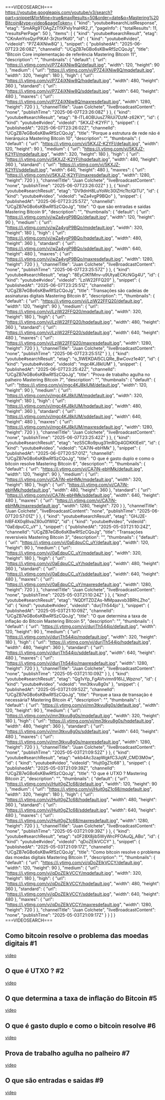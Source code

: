 ===VIDEOSEARCH===
https://youtube.googleapis.com/youtube/v3/search?part=snippet&forMine=true&maxResults=50&order=date&q=Mastering%20Bitcoin&type=video&pageToken=
{ "kind": "youtube#searchListResponse", "etag": "SmARg9TOAgZzTfXPxly1naHR2_I", "pageInfo": { "totalResults": 11, "resultsPerPage": 50 }, "items": [ { "kind": "youtube#searchResult", "etag": "CKnAmYosQyrPlKAf-3r2torfKd0", "id": { "kind": "youtube#video", "videoId": "P7Z4iXNiw8Q" }, "snippet": { "publishedAt": "2025-06-07T23:26:08Z", "channelId": "UCgZB7eGBo6sKBwRfSzCQoJg", "title": "Bitcoin Core implementação de referência Mastering Bitcoin 11", "description": "", "thumbnails": { "default": { "url": "https://i.ytimg.com/vi/P7Z4iXNiw8Q/default.jpg", "width": 120, "height": 90 }, "medium": { "url": "https://i.ytimg.com/vi/P7Z4iXNiw8Q/mqdefault.jpg", "width": 320, "height": 180 }, "high": { "url": "https://i.ytimg.com/vi/P7Z4iXNiw8Q/hqdefault.jpg", "width": 480, "height": 360 }, "standard": { "url": "https://i.ytimg.com/vi/P7Z4iXNiw8Q/sddefault.jpg", "width": 640, "height": 480 }, "maxres": { "url": "https://i.ytimg.com/vi/P7Z4iXNiw8Q/maxresdefault.jpg", "width": 1280, "height": 720 } }, "channelTitle": "Juan Colchete", "liveBroadcastContent": "none", "publishTime": "2025-06-07T23:26:08Z" } }, { "kind": "youtube#searchResult", "etag": "8-lTL4OBUusZ7RiUi7DzM-z62KY", "id": { "kind": "youtube#video", "videoId": "5KXJZ-K2YFI" }, "snippet": { "publishedAt": "2025-06-07T23:26:02Z", "channelId": "UCgZB7eGBo6sKBwRfSzCQoJg", "title": "Porque a estrutura de rede não é hierárquica Mastering Bitcoin 10", "description": "", "thumbnails": { "default": { "url": "https://i.ytimg.com/vi/5KXJZ-K2YFI/default.jpg", "width": 120, "height": 90 }, "medium": { "url": "https://i.ytimg.com/vi/5KXJZ-K2YFI/mqdefault.jpg", "width": 320, "height": 180 }, "high": { "url": "https://i.ytimg.com/vi/5KXJZ-K2YFI/hqdefault.jpg", "width": 480, "height": 360 }, "standard": { "url": "https://i.ytimg.com/vi/5KXJZ-K2YFI/sddefault.jpg", "width": 640, "height": 480 }, "maxres": { "url": "https://i.ytimg.com/vi/5KXJZ-K2YFI/maxresdefault.jpg", "width": 1280, "height": 720 } }, "channelTitle": "Juan Colchete", "liveBroadcastContent": "none", "publishTime": "2025-06-07T23:26:02Z" } }, { "kind": "youtube#searchResult", "etag": "DV9dnH8LuYoWc30lZHcTtclQITU", "id": { "kind": "youtube#video", "videoId": "wZa4vgP9BQo" }, "snippet": { "publishedAt": "2025-06-07T23:25:57Z", "channelId": "UCgZB7eGBo6sKBwRfSzCQoJg", "title": "O que são entradas e saidas Mastering Bitcoin 9", "description": "", "thumbnails": { "default": { "url": "https://i.ytimg.com/vi/wZa4vgP9BQo/default.jpg", "width": 120, "height": 90 }, "medium": { "url": "https://i.ytimg.com/vi/wZa4vgP9BQo/mqdefault.jpg", "width": 320, "height": 180 }, "high": { "url": "https://i.ytimg.com/vi/wZa4vgP9BQo/hqdefault.jpg", "width": 480, "height": 360 }, "standard": { "url": "https://i.ytimg.com/vi/wZa4vgP9BQo/sddefault.jpg", "width": 640, "height": 480 }, "maxres": { "url": "https://i.ytimg.com/vi/wZa4vgP9BQo/maxresdefault.jpg", "width": 1280, "height": 720 } }, "channelTitle": "Juan Colchete", "liveBroadcastContent": "none", "publishTime": "2025-06-07T23:25:57Z" } }, { "kind": "youtube#searchResult", "etag": "8EyCIKflMnv-u9UtyaECKcNGg4U", "id": { "kind": "youtube#video", "videoId": "LziW22FFQ20" }, "snippet": { "publishedAt": "2025-06-07T23:25:51Z", "channelId": "UCgZB7eGBo6sKBwRfSzCQoJg", "title": "Transações são cadeias de assinaturas digitais Mastering Bitcoin 8", "description": "", "thumbnails": { "default": { "url": "https://i.ytimg.com/vi/LziW22FFQ20/default.jpg", "width": 120, "height": 90 }, "medium": { "url": "https://i.ytimg.com/vi/LziW22FFQ20/mqdefault.jpg", "width": 320, "height": 180 }, "high": { "url": "https://i.ytimg.com/vi/LziW22FFQ20/hqdefault.jpg", "width": 480, "height": 360 }, "standard": { "url": "https://i.ytimg.com/vi/LziW22FFQ20/sddefault.jpg", "width": 640, "height": 480 }, "maxres": { "url": "https://i.ytimg.com/vi/LziW22FFQ20/maxresdefault.jpg", "width": 1280, "height": 720 } }, "channelTitle": "Juan Colchete", "liveBroadcastContent": "none", "publishTime": "2025-06-07T23:25:51Z" } }, { "kind": "youtube#searchResult", "etag": "o_1lWEKDAl5CLQRe_BwCovz1e40", "id": { "kind": "youtube#video", "videoId": "mgc4KJ8klUM" }, "snippet": { "publishedAt": "2025-06-07T23:25:42Z", "channelId": "UCgZB7eGBo6sKBwRfSzCQoJg", "title": "Prova de trabalho agulha no palheiro Mastering Bitcoin 7", "description": "", "thumbnails": { "default": { "url": "https://i.ytimg.com/vi/mgc4KJ8klUM/default.jpg", "width": 120, "height": 90 }, "medium": { "url": "https://i.ytimg.com/vi/mgc4KJ8klUM/mqdefault.jpg", "width": 320, "height": 180 }, "high": { "url": "https://i.ytimg.com/vi/mgc4KJ8klUM/hqdefault.jpg", "width": 480, "height": 360 }, "standard": { "url": "https://i.ytimg.com/vi/mgc4KJ8klUM/sddefault.jpg", "width": 640, "height": 480 }, "maxres": { "url": "https://i.ytimg.com/vi/mgc4KJ8klUM/maxresdefault.jpg", "width": 1280, "height": 720 } }, "channelTitle": "Juan Colchete", "liveBroadcastContent": "none", "publishTime": "2025-06-07T23:25:42Z" } }, { "kind": "youtube#searchResult", "etag": "ezS5CRo9pug31mROp4GDKKlEeII", "id": { "kind": "youtube#video", "videoId": "CA7iN-ebHMk" }, "snippet": { "publishedAt": "2025-06-07T20:57:01Z", "channelId": "UCgZB7eGBo6sKBwRfSzCQoJg", "title": "O que é gasto duplo e como o bitcoin resolve Mastering Bitcoin 6", "description": "", "thumbnails": { "default": { "url": "https://i.ytimg.com/vi/CA7iN-ebHMk/default.jpg", "width": 120, "height": 90 }, "medium": { "url": "https://i.ytimg.com/vi/CA7iN-ebHMk/mqdefault.jpg", "width": 320, "height": 180 }, "high": { "url": "https://i.ytimg.com/vi/CA7iN-ebHMk/hqdefault.jpg", "width": 480, "height": 360 }, "standard": { "url": "https://i.ytimg.com/vi/CA7iN-ebHMk/sddefault.jpg", "width": 640, "height": 480 }, "maxres": { "url": "https://i.ytimg.com/vi/CA7iN-ebHMk/maxresdefault.jpg", "width": 1280, "height": 720 } }, "channelTitle": "Juan Colchete", "liveBroadcastContent": "none", "publishTime": "2025-06-07T20:57:01Z" } }, { "kind": "youtube#searchResult", "etag": "GHJ2E-hIBF4X0q8IvaZ80u0fWlQ", "id": { "kind": "youtube#video", "videoId": "0aEdpuCC_uY" }, "snippet": { "publishedAt": "2025-05-03T21:10:24Z", "channelId": "UCgZB7eGBo6sKBwRfSzCQoJg", "title": "Transações reversíveis Mastering Bitcoin 3", "description": "", "thumbnails": { "default": { "url": "https://i.ytimg.com/vi/0aEdpuCC_uY/default.jpg", "width": 120, "height": 90 }, "medium": { "url": "https://i.ytimg.com/vi/0aEdpuCC_uY/mqdefault.jpg", "width": 320, "height": 180 }, "high": { "url": "https://i.ytimg.com/vi/0aEdpuCC_uY/hqdefault.jpg", "width": 480, "height": 360 }, "standard": { "url": "https://i.ytimg.com/vi/0aEdpuCC_uY/sddefault.jpg", "width": 640, "height": 480 }, "maxres": { "url": "https://i.ytimg.com/vi/0aEdpuCC_uY/maxresdefault.jpg", "width": 1280, "height": 720 } }, "channelTitle": "Juan Colchete", "liveBroadcastContent": "none", "publishTime": "2025-05-03T21:10:24Z" } }, { "kind": "youtube#searchResult", "etag": "NQDfTZDZAs-MMpaavxb3BRhLZho", "id": { "kind": "youtube#video", "videoId": "durjTh544jo" }, "snippet": { "publishedAt": "2025-05-03T21:10:09Z", "channelId": "UCgZB7eGBo6sKBwRfSzCQoJg", "title": "O que determina a taxa de inflação do Bitcoin Mastering Bitcoin 5", "description": "", "thumbnails": { "default": { "url": "https://i.ytimg.com/vi/durjTh544jo/default.jpg", "width": 120, "height": 90 }, "medium": { "url": "https://i.ytimg.com/vi/durjTh544jo/mqdefault.jpg", "width": 320, "height": 180 }, "high": { "url": "https://i.ytimg.com/vi/durjTh544jo/hqdefault.jpg", "width": 480, "height": 360 }, "standard": { "url": "https://i.ytimg.com/vi/durjTh544jo/sddefault.jpg", "width": 640, "height": 480 }, "maxres": { "url": "https://i.ytimg.com/vi/durjTh544jo/maxresdefault.jpg", "width": 1280, "height": 720 } }, "channelTitle": "Juan Colchete", "liveBroadcastContent": "none", "publishTime": "2025-05-03T21:10:09Z" } }, { "kind": "youtube#searchResult", "etag": "Qg1vYp_FgAVtvimn916lJ_Wpzno", "id": { "kind": "youtube#video", "videoId": "mn3tkvu8g0s" }, "snippet": { "publishedAt": "2025-05-03T21:09:52Z", "channelId": "UCgZB7eGBo6sKBwRfSzCQoJg", "title": "Porque a taxa de transação é necessária? Mastering Bitcoin 4", "description": "", "thumbnails": { "default": { "url": "https://i.ytimg.com/vi/mn3tkvu8g0s/default.jpg", "width": 120, "height": 90 }, "medium": { "url": "https://i.ytimg.com/vi/mn3tkvu8g0s/mqdefault.jpg", "width": 320, "height": 180 }, "high": { "url": "https://i.ytimg.com/vi/mn3tkvu8g0s/hqdefault.jpg", "width": 480, "height": 360 }, "standard": { "url": "https://i.ytimg.com/vi/mn3tkvu8g0s/sddefault.jpg", "width": 640, "height": 480 }, "maxres": { "url": "https://i.ytimg.com/vi/mn3tkvu8g0s/maxresdefault.jpg", "width": 1280, "height": 720 } }, "channelTitle": "Juan Colchete", "liveBroadcastContent": "none", "publishTime": "2025-05-03T21:09:52Z" } }, { "kind": "youtube#searchResult", "etag": "wkb4Ac3zapWgkfC3JqW_CMD3M0w", "id": { "kind": "youtube#video", "videoId": "Hujt0gZ1c68" }, "snippet": { "publishedAt": "2025-05-03T21:09:39Z", "channelId": "UCgZB7eGBo6sKBwRfSzCQoJg", "title": "O que é UTXO ? Mastering Bitcoin 2", "description": "", "thumbnails": { "default": { "url": "https://i.ytimg.com/vi/Hujt0gZ1c68/default.jpg", "width": 120, "height": 90 }, "medium": { "url": "https://i.ytimg.com/vi/Hujt0gZ1c68/mqdefault.jpg", "width": 320, "height": 180 }, "high": { "url": "https://i.ytimg.com/vi/Hujt0gZ1c68/hqdefault.jpg", "width": 480, "height": 360 }, "standard": { "url": "https://i.ytimg.com/vi/Hujt0gZ1c68/sddefault.jpg", "width": 640, "height": 480 }, "maxres": { "url": "https://i.ytimg.com/vi/Hujt0gZ1c68/maxresdefault.jpg", "width": 1280, "height": 720 } }, "channelTitle": "Juan Colchete", "liveBroadcastContent": "none", "publishTime": "2025-05-03T21:09:39Z" } }, { "kind": "youtube#searchResult", "etag": "s0F28X8jib5WyWrcPFOAuQj_ABo", "id": { "kind": "youtube#video", "videoId": "qDoZElkVCCY" }, "snippet": { "publishedAt": "2025-05-03T21:09:17Z", "channelId": "UCgZB7eGBo6sKBwRfSzCQoJg", "title": "Como bitcoin resolve o problema das moedas digitais Mastering Bitcoin 1", "description": "", "thumbnails": { "default": { "url": "https://i.ytimg.com/vi/qDoZElkVCCY/default.jpg", "width": 120, "height": 90 }, "medium": { "url": "https://i.ytimg.com/vi/qDoZElkVCCY/mqdefault.jpg", "width": 320, "height": 180 }, "high": { "url": "https://i.ytimg.com/vi/qDoZElkVCCY/hqdefault.jpg", "width": 480, "height": 360 }, "standard": { "url": "https://i.ytimg.com/vi/qDoZElkVCCY/sddefault.jpg", "width": 640, "height": 480 }, "maxres": { "url": "https://i.ytimg.com/vi/qDoZElkVCCY/maxresdefault.jpg", "width": 1280, "height": 720 } }, "channelTitle": "Juan Colchete", "liveBroadcastContent": "none", "publishTime": "2025-05-03T21:09:17Z" } } ] }
===VIDEOSEARCH===
## Como bitcoin resolve o problema das moedas digitais #1
[video](https://youtu.be/qDoZElkVCCY)
## O que é UTXO ? #2
[video](https://youtu.be/Hujt0gZ1c68)




## O que determina a taxa de inflação do Bitcoin #5
[video](https://youtu.be/durjTh544jo)
## O que é gasto duplo e como o bitcoin resolve #6
[video](https://youtu.be/CA7iN-ebHMk)
## Prova de trabalho agulha no palheiro #7
[video](https://youtu.be/mgc4KJ8klUM)


## O que são entradas e saidas #9
[video](https://youtu.be/wZa4vgP9BQo)
